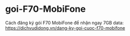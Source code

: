 # goi-F70-MobiFone
Cách đăng ký gói F70 MobiFone để nhận ngay 7GB data: https://dichvudidong.vn/dang-ky-goi-cuoc-f70-mobifone
